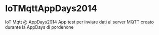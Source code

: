 IoTMqttAppDays2014
==================

IoT Mqtt @ AppDays2014
App test per inviare dati al server MQTT creato durante la AppDays di pordenone
